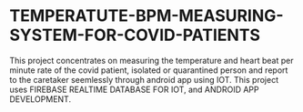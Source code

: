 # TEMPERATUTE-BPM-MEASURING-SYSTEM-FOR-COVID-PATIENTS

This project concentrates on measuring the temperature and heart beat per minute rate of the covid patient, isolated or quarantined person and report to the caretaker seemlessly through android app using IOT.
This project uses FIREBASE REALTIME DATABASE FOR IOT, and ANDROID APP DEVELOPMENT.
